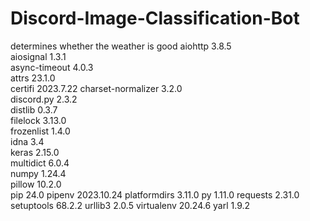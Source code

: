 # Discord-Image-Classification-Bot
determines whether the weather is good
aiohttp            3.8.5     
aiosignal          1.3.1     
async-timeout      4.0.3     
attrs              23.1.0    
certifi            2023.7.22 
charset-normalizer 3.2.0     
discord.py         2.3.2     
distlib            0.3.7     
filelock           3.13.0    
frozenlist         1.4.0     
idna               3.4       
keras              2.15.0    
multidict          6.0.4     
numpy              1.24.4    
pillow             10.2.0    
pip                24.0
pipenv             2023.10.24
platformdirs       3.11.0
py                 1.11.0
requests           2.31.0
setuptools         68.2.2
urllib3            2.0.5
virtualenv         20.24.6
yarl               1.9.2
